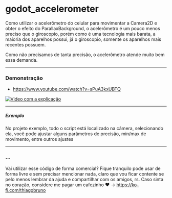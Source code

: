 # godot_accelerometer

Como utilizar o acelerômetro do celular para movimentar a Camera2D e obter o efeito do ParallaxBackground, o acelerômetro é um pouco menos preciso que o giroscopio, porém como é uma tecnologia mais barata, a maioria dos aparelhos possui, já o giroscopio, somente os aparelhos mais recentes possuem.

Como não precisamos de tanta precisão, o acelerômetro atende muito bem essa demanda.

----------

### Demonstração
- https://www.youtube.com/watch?v=sPuA3kxUBTQ

[![Video com a explicação](https://img.youtube.com/vi/sPuA3kxUBTQ/0.jpg)](https://www.youtube.com/watch?v=sPuA3kxUBTQ)

----------

##### Exemplo
No projeto exemplo, todo o script está localizado na câmera, selecionando ela, você pode ajustar alguns parâmetros de precisão, min/max de movimento, entre outros ajustes

----------

### ...
Vai utilizar esse código de forma comercial? Fique tranquilo pode usar de forma livre e sem precisar mencionar nada, claro que vou ficar contente se pelo menos lembrar da ajuda e compartilhar com os amigos, rs. Caso sinta no coração, considere me pagar um cafezinho :heart: -> https://ko-fi.com/thiagobruno

